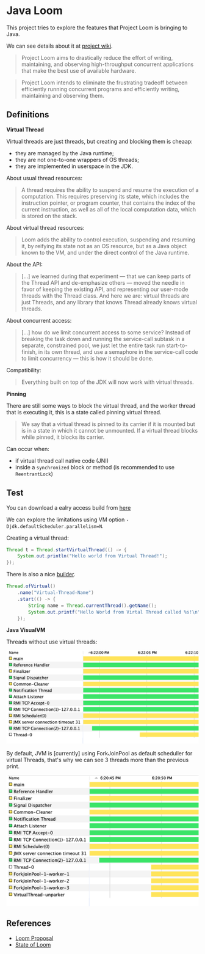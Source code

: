 # Java Loom

This project tries to explore the features that Project Loom is bringing to Java.

We can see details about it at [project wiki](https://wiki.openjdk.java.net/display/loom/Main).

> Project Loom aims to drastically reduce the effort of writing, maintaining, and observing high-throughput concurrent applications that make the best use of available hardware.

> Project Loom intends to eliminate the frustrating tradeoff between efficiently running concurrent programs and efficiently writing, maintaining and observing them.

## Definitions

**Virtual Thread**

Virtual threads are just threads, but creating and blocking them is cheaap:

- they are managed by the Java runtime;
- they are not one-to-one wrappers of OS threads;
- they are implemented in userspace in the JDK.

About usual thread resources:

> A thread requires the ability to suspend and resume the execution of a computation.
> This requires preserving its state, which includes the instruction pointer, or program counter, that contains the index of the current instruction, as well as all of the local computation data, which is stored on the stack.

About virtual thread resources:

> Loom adds the ability to control execution, suspending and resuming it, by reifying its state not as an OS resource, but as a Java object known to the VM, and under the direct control of the Java runtime.

About the API:

> [...] we learned during that experiment — that we can keep parts of the Thread API and de-emphasize others — moved the needle in favor of keeping the existing API, and representing our user-mode threads with the Thread class. And here we are: virtual threads are just Threads, and any library that knows Thread already knows virtual threads.

About concurrent access:

> [...] how do we limit concurrent access to some service? Instead of breaking the task down and running the service-call subtask in a separate, constrained pool, we just let the entire task run start-to-finish, in its own thread, and use a semaphore in the service-call code to limit concurrency — this is how it should be done.

Compatibility:

> Everything built on top of the JDK will now work with virtual threads.

**Pinning**

There are still some ways to block the virtual thread, and the worker thread that is executing it, this is a state called pinning virtual thread.

> We say that a virtual thread is pinned to its carrier if it is mounted but is in a state in which it cannot be unmounted. If a virtual thread blocks while pinned, it blocks its carrier.

Can occur when:

- if virtual thread call native code (JNI)
- inside a `synchronized` block or method (is recommended to use `ReentrantLock`)

## Test

You can download a ealry access build from [here](https://jdk.java.net/loom/)

We can explore the limitations using VM option `-Djdk.defaultScheduler.parallelism=N`.

Creating a virtual thread:

```java
Thread t = Thread.startVirtualThread(() -> {
	System.out.println("Hello world from Virtual Thread!");
});
```

There is also a nice [builder](https://download.java.net/java/early_access/loom/docs/api/java.base/java/lang/Thread.Builder.html).

```java
Thread.ofVirtual()
	.name("Virtual-Thread-Name")
	.start(() -> {
		String name = Thread.currentThread().getName();
		System.out.printf("Hello World from Virtal Thread called %s!\n", name);
	});
```

**Java VisualVM**

Threads without use virtual threads:

![](img/jvm-threads-without-virtual.png)

By default, JVM is [currently] using ForkJoinPool as default scheduller for virtual Threads, that's why we can see 3 threads more than the previous print.

![](img/jvm-threads-with-virtual.png)

## References

- [Loom Proposal](https://cr.openjdk.java.net/~rpressler/loom/Loom-Proposal.html)
- [State of Loom](https://cr.openjdk.java.net/~rpressler/loom/loom/sol1_part1.html)
